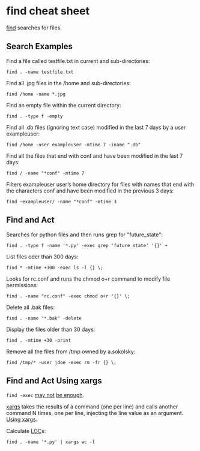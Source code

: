 # find cheat sheet

[find](https://www.linux.org/docs/man1/find.html) searches for files.


## Search Examples

Find a file called testfile.txt in current and sub-directories:
```console
find . -name testfile.txt
```

Find all .jpg files in the /home and sub-directories:
```console
find /home -name *.jpg
```

Find an empty file within the current directory:
```console
find . -type f -empty
```

Find all .db files (ignoring text case) modified in the last 7 days by a user
exampleuser:
```console
find /home -user exampleuser -mtime 7 -iname ".db"
```

Find all the files that end with conf and have been modified in the last 7 days:
```console
find / -name "*conf" -mtime 7
```
Filters exampleuser user’s home directory for files with names that end with the
characters conf and have been modified in the previous 3 days:
```console
find ~exampleuser/ -name "*conf" -mtime 3
```

## Find and Act

Searches for python files and then runs grep for "future_state":
```console
find . -type f -name '*.py' -exec grep 'future_state' '{}' +
```

List files oder than 300 days:
```console
find * -mtime +300 -exec ls -l {} \;
```

Looks for rc.conf and runs the chmod o+r command to modify file permissions:
```console
find . -name "rc.conf" -exec chmod o+r '{}' \;
```

Delete all .bak files:
```console
find . -name "*.bak" -delete
```

Display the files older than 30 days:
```console
find . -mtime +30 -print
```

Remove all the files from /tmp owned by a.sokolsky:
```console
find /tmp/* -user jdoe -exec rm -fr {} \;
```

## Find and Act Using xargs

`find -exec`
[may not](https://www.everythingcli.org/find-exec-vs-find-xargs/)
[be enough](https://danielmiessler.com/blog/linux-xargs-vs-exec/).

[xargs](https://man7.org/linux/man-pages/man1/xargs.1.html) takes the results of
a command (one per line) and calls another command N times, one per line,
injecting the line value as an argument.
[Using xargs](https://shapeshed.com/unix-xargs/).

Calculate [LOC](https://en.wikipedia.org/wiki/Source_lines_of_code)s:
```console
find . -name '*.py' | xargs wc -l
```
